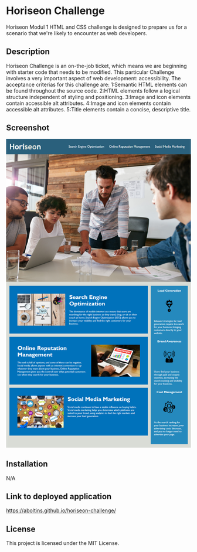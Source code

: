 # Horiseon Challenge

Horiseon Modul 1 HTML and CSS challenge is designed to prepare us for a scenario that we're likely to encounter as web developers.  

## Description

Horiseon Challenge is an on-the-job ticket, which means we are beginning with starter code that needs to be modified. This particular Challenge involves a very important aspect of web development: accessibility. 
The acceptance criterias for this challenge are:
1:Semantic HTML elements can be found throughout the source code.
2:HTML elements follow a logical structure independent of styling and positioning.
3:Image and icon elements contain accessible alt attributes.
4:Image and icon elements contain accessible alt attributes.
5:Title elements contain a concise, descriptive title.

## Screenshot 

![Screenshot of Horiseon index page](/assets/images/challenge-demo.png "Horiseon Challenge")

## Installation

N/A

## Link to deployed application

https://aboltins.github.io/horiseon-challenge/

## License

This project is licensed under the MIT License.